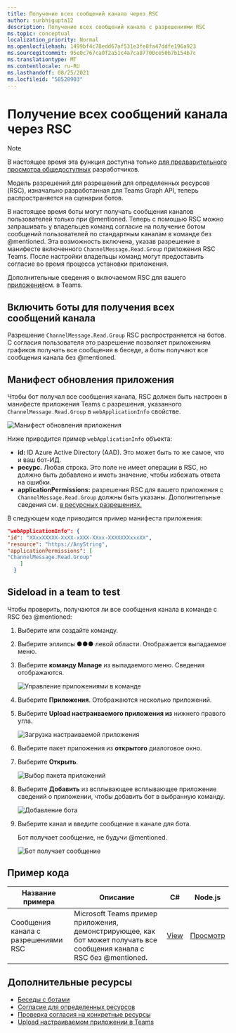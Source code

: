 ```yaml
---
title: Получение всех сообщений канала через RSC
author: surbhigupta12
description: Получение всех сообщений канала с разрешениями RSC
ms.topic: conceptual
localization_priority: Normal
ms.openlocfilehash: 1499bf4c78edd67af531e3fe8fa47ddfe196a923
ms.sourcegitcommit: 95e0c767ca0f2a51c4a7ca87700ce50b7b154b7c
ms.translationtype: MT
ms.contentlocale: ru-RU
ms.lasthandoff: 08/25/2021
ms.locfileid: "58528903"
---
```

# <a name="receive-all-channel-messages-with-rsc"></a>Получение всех сообщений канала через RSC

> [!NOTE]
> В настоящее время эта функция доступна только [для предварительного просмотра общедоступных](../../../resources/dev-preview/developer-preview-intro.md) разработчиков.

Модель разрешений для разрешений для определенных ресурсов (RSC), изначально разработанная для Teams Graph API, теперь распространяется на сценарии ботов.

В настоящее время боты могут получать сообщения каналов пользователей только при @mentioned. Теперь с помощью RSC можно запрашивать у владельцев команд согласие на получение ботом сообщений пользователей по стандартным каналам в команде без @mentioned. Эта возможность включена, указав разрешение в манифесте включенного `ChannelMessage.Read.Group` приложения RSC Teams. После настройки владельцы команд могут предоставить согласие во время процесса установки приложения.

Дополнительные сведения о включаемом RSC для вашего [приложения](/microsoftteams/platform/graph-api/rsc/resource-specific-consent#update-your-teams-app-manifest)см. в Teams.

## <a name="enable-bots-to-receive-all-channel-messages"></a>Включить боты для получения всех сообщений канала

Разрешение `ChannelMessage.Read.Group` RSC распространяется на ботов. С согласия пользователя это разрешение позволяет приложениям графиков получать все сообщения в беседе, а боты получают все сообщения канала без @mentioned.

## <a name="update-app-manifest"></a>Манифест обновления приложения

Чтобы бот получал все сообщения канала, RSC должен быть настроен в манифесте приложения Teams с разрешения, указанного `ChannelMessage.Read.Group` в `webApplicationInfo` свойстве.

![Манифест обновления приложения](~/bots/how-to/conversations/Media/appmanifest.png)

Ниже приводится пример `webApplicationInfo` объекта:

* **id:** ID Azure Active Directory (AAD). Это может быть то же самое, что и ваш бот-ИД.
* **ресурс.** Любая строка. Это поле не имеет операции в RSC, но должно быть добавлено и иметь значение, чтобы избежать ответа на ошибки.
* **applicationPermissions:** разрешения RSC для вашего приложения с `ChannelMessage.Read.Group` должны быть указаны. Дополнительные сведения см. [в ресурсных разрешениях.](/microsoftteams/platform/graph-api/rsc/resource-specific-consent#resource-specific-permissions)

В следующем коде приводится пример манифеста приложения:

```json
"webApplicationInfo": {
"id": "XXxxXXXXX-XxXX-xXXX-XXxx-XXXXXXXxxxXX",
"resource": "https://AnyString",
"applicationPermissions": [
"ChannelMessage.Read.Group"
    ]
  }
```

## <a name="sideload-in-a-team-to-test"></a>Sideload in a team to test

Чтобы проверить, получаются ли все сообщения канала в команде с RSC без @mentioned:

1. Выберите или создайте команду.
1. Выберите эллипсы &#x25CF;&#x25CF;&#x25CF; левой области. Отображается выпадаемое меню.
1. Выберите **команду Manage** из выпадаемого меню. Сведения отображаются.

   ![Управление приложениями в команде](~/bots/how-to/conversations/Media/managingteam.png)

1. Выберите **Приложения**. Отображаются несколько приложений.
1. Выберите **Upload настраиваемого приложения из** нижнего правого угла.

    ![Загрузка настраиваемой приложения](~/bots/how-to/conversations/Media/uploadingcustomapp.png)

1. Выберите пакет приложения из **открытого** диалоговое окно.
1. Выберите **Открыть**.

    ![Выбор пакета приложений](~/bots/how-to/conversations/Media/selectapppackage.png)

1. Выберите **Добавить** из всплывающее всплывающее приложение сведений о приложении, чтобы добавить бот в выбранную команду.

    ![Добавление бота](~/bots/how-to/conversations/Media/addingbot.png)

1. Выберите канал и введите сообщение в канале для бота.

    Бот получает сообщение, не будучи @mentioned.

    ![Бот получает сообщение](~/bots/how-to/conversations/Media/botreceivingmessage.png)

## <a name="code-sample"></a>Пример кода

| Название примера | Описание | C# |Node.js|
|-------------|-------------|------|----|
|Сообщения канала с разрешениями RSC| Microsoft Teams пример приложения, демонстрирующее, как бот может получать все сообщения канала с RSC без @mentioned.|  [View](https://github.com/OfficeDev/Microsoft-Teams-Samples/tree/main/samples/bot-receive-channel-messages-withRSC/csharp) |    [Просмотр](https://github.com/OfficeDev/Microsoft-Teams-Samples/tree/main/samples/bot-receive-channel-messages-withRSC/nodejs) |

## <a name="see-also"></a>Дополнительные ресурсы

* [Беседы с ботами](/microsoftteams/platform/bots/how-to/conversations/conversation-basics)
* [Согласие для определенных ресурсов](/microsoftteams/resource-specific-consent)
* [Проверка согласия на конкретные ресурсы](/microsoftteams/platform/graph-api/rsc/test-resource-specific-consent)
* [Upload настраиваемом приложении в Teams](~/concepts/deploy-and-publish/apps-upload.md)
